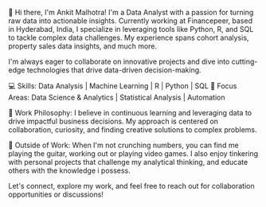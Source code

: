 👋 Hi there, I'm Ankit Malhotra!
I'm a Data Analyst with a passion for turning raw data into actionable insights. Currently working at Financepeer, based in Hyderabad, India, I specialize in leveraging tools like Python, R, and SQL to tackle complex data challenges. My experience spans cohort analysis, property sales data insights, and much more.

I'm always eager to collaborate on innovative projects and dive into cutting-edge technologies that drive data-driven decision-making.

💻 Skills: Data Analysis | Machine Learning | R | Python | SQL
🌟 Focus Areas: Data Science & Analytics | Statistical Analysis | Automation

🌱 Work Philosophy: I believe in continuous learning and leveraging data to drive impactful business decisions. My approach is centered on collaboration, curiosity, and finding creative solutions to complex problems.

🎯 Outside of Work: When I'm not crunching numbers, you can find me playing the guitar, working out or playing video games. I also enjoy tinkering with personal projects that challenge my analytical thinking, and educate others with the knowledge i possess.

Let's connect, explore my work, and feel free to reach out for collaboration opportunities or discussions!
